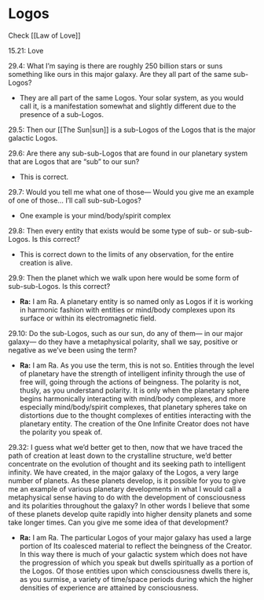 # Logos
Check [[Law of Love]]

15.21: Love

29.4: What I’m saying is there are roughly 250 billion stars or suns something like ours in this major galaxy. Are they all part of the same sub-Logos?
- They are all part of the same Logos. Your solar system, as you would call it, is a manifestation somewhat and slightly different due to the presence of a sub-Logos.

29.5: Then our [[The Sun|sun]] is a sub-Logos of the Logos that is the major galactic Logos.

29.6: Are there any sub-sub-Logos that are found in our planetary system that are Logos that are “sub” to our sun?
- This is correct.

29.7: Would you tell me what one of those— Would you give me an example of one of those… I’ll call sub-sub-Logos?
- One example is your mind/body/spirit complex

29.8: Then every entity that exists would be some type of sub- or sub-sub-Logos. Is this correct?
- This is correct down to the limits of any observation, for the entire creation is alive.

29.9: Then the planet which we walk upon here would be some form of sub-sub-Logos. Is this correct?
- **Ra:** I am Ra. A planetary entity is so named only as Logos if it is working in harmonic fashion with entities or mind/body complexes upon its surface or within its electromagnetic field.

29.10: Do the sub-Logos, such as our sun, do any of them— in our major galaxy— do they have a metaphysical polarity, shall we say, positive or negative as we’ve been using the term?
- **Ra:** I am Ra. As you use the term, this is not so. Entities through the level of planetary have the strength of intelligent infinity through the use of free will, going through the actions of beingness. The polarity is not, thusly, as you understand polarity. It is only when the planetary sphere begins harmonically interacting with mind/body complexes, and more especially mind/body/spirit complexes, that planetary spheres take on distortions due to the thought complexes of entities interacting with the planetary entity. The creation of the One Infinite Creator does not have the polarity you speak of.

29.32: I guess what we’d better get to then, now that we have traced the path of creation at least down to the crystalline structure, we’d better concentrate on the evolution of thought and its seeking path to intelligent infinity. We have created, in the major galaxy of the Logos, a very large number of planets. As these planets develop, is it possible for you to give me an example of various planetary developments in what I would call a metaphysical sense having to do with the development of consciousness and its polarities throughout the galaxy? In other words I believe that some of these planets develop quite rapidly into higher density planets and some take longer times. Can you give me some idea of that development?
- **Ra:** I am Ra. The particular Logos of your major galaxy has used a large portion of Its coalesced material to reflect the beingness of the Creator. In this way there is much of your galactic system which does not have the progression of which you speak but dwells spiritually as a portion of the Logos. Of those entities upon which consciousness dwells there is, as you surmise, a variety of time/space periods during which the higher densities of experience are attained by consciousness.